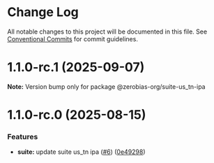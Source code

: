 # Change Log

All notable changes to this project will be documented in this file.
See [Conventional Commits](https://conventionalcommits.org) for commit guidelines.

# 1.1.0-rc.1 (2025-09-07)

**Note:** Version bump only for package @zerobias-org/suite-us_tn-ipa





# 1.1.0-rc.0 (2025-08-15)


### Features

* **suite:** update suite us_tn ipa ([#6](https://github.com/zerobias-org/suite/issues/6)) ([0e49298](https://github.com/zerobias-org/suite/commit/0e4929895e3edb66d9cd230dbc7d02af7997e548))
